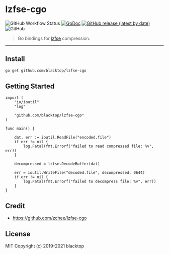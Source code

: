 # lzfse-cgo

![GitHub Workflow Status](https://img.shields.io/github/workflow/status/blacktop/lzfse-cgo/Go)
[![GoDoc](https://godoc.org/github.com/blacktop/lzfse-cgo?status.svg)](https://godoc.org/github.com/blacktop/lzfse-cgo) [![GitHub release (latest by date)](https://img.shields.io/github/v/release/blacktop/lzfse-cgo)](https://github.com/blacktop/lzfse-cgo/releases/latest)
![GitHub](https://img.shields.io/github/license/blacktop/lzfse-cgo?color=blue)

> Go bindings for [lzfse](https://github.com/lzfse/lzfse) compression.

---

## Install

```bash
go get github.com/blacktop/lzfse-cgo
```

## Getting Started

```golang
import (
    "io/ioutil"
    "log"

    "github.com/blacktop/lzfse-cgo"
)

func main() {

    dat, err := ioutil.ReadFile("encoded.file")
    if err != nil {
        log.Fatal(fmt.Errorf("failed to read compressed file: %v", err))
    }

    decompressed = lzfse.DecodeBuffer(dat)

    err = ioutil.WriteFile("decoded.file", decompressed, 0644)
    if err != nil {
        log.Fatal(fmt.Errorf("failed to decompress file: %v", err))
    }
}
```

## Credit

- <https://github.com/zchee/lzfse-cgo>

## License

MIT Copyright (c) 2019-2021 blacktop
